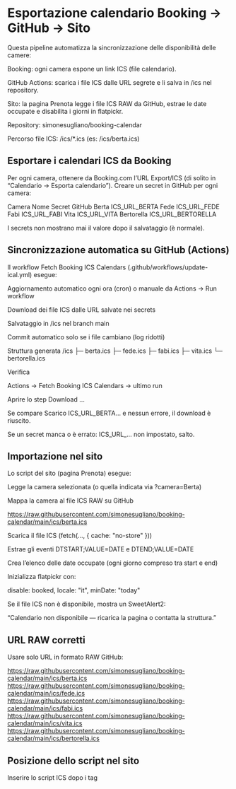 # Esportazione calendario Booking → GitHub → Sito

Questa pipeline automatizza la sincronizzazione delle disponibilità delle camere:

Booking: ogni camera espone un link ICS (file calendario).

GitHub Actions: scarica i file ICS dalle URL segrete e li salva in /ics nel repository.

Sito: la pagina Prenota legge i file ICS RAW da GitHub, estrae le date occupate e disabilita i giorni in flatpickr.

Repository: simonesugliano/booking-calendar

Percorso file ICS: /ics/*.ics (es: /ics/berta.ics)

## Esportare i calendari ICS da Booking

Per ogni camera, ottenere da Booking.com l’URL Export/ICS (di solito in “Calendario → Esporta calendario”).
Creare un secret in GitHub per ogni camera:

Camera	Nome Secret GitHub
Berta	ICS_URL_BERTA
Fede	ICS_URL_FEDE
Fabi	ICS_URL_FABI
Vita	ICS_URL_VITA
Bertorella	ICS_URL_BERTORELLA

I secrets non mostrano mai il valore dopo il salvataggio (è normale).

## Sincronizzazione automatica su GitHub (Actions)

Il workflow Fetch Booking ICS Calendars (.github/workflows/update-ical.yml) esegue:

Aggiornamento automatico ogni ora (cron) o manuale da Actions → Run workflow

Download dei file ICS dalle URL salvate nei secrets

Salvataggio in /ics nel branch main

Commit automatico solo se i file cambiano (log ridotti)

Struttura generata
/ics
  ├─ berta.ics
  ├─ fede.ics
  ├─ fabi.ics
  ├─ vita.ics
  └─ bertorella.ics

Verifica

Actions → Fetch Booking ICS Calendars → ultimo run

Aprire lo step Download …

Se compare Scarico ICS_URL_BERTA... e nessun errore, il download è riuscito.

Se un secret manca o è errato: ICS_URL_... non impostato, salto.

## Importazione nel sito

Lo script del sito (pagina Prenota) esegue:

Legge la camera selezionata (o quella indicata via ?camera=Berta)

Mappa la camera al file ICS RAW su GitHub

https://raw.githubusercontent.com/simonesugliano/booking-calendar/main/ics/berta.ics


Scarica il file ICS (fetch(..., { cache: "no-store" }))

Estrae gli eventi DTSTART;VALUE=DATE e DTEND;VALUE=DATE

Crea l’elenco delle date occupate (ogni giorno compreso tra start e end)

Inizializza flatpickr con:

disable: booked,
locale: "it",
minDate: "today"


Se il file ICS non è disponibile, mostra un SweetAlert2:

“Calendario non disponibile — ricarica la pagina o contatta la struttura.”

## URL RAW corretti

Usare solo URL in formato RAW GitHub:

https://raw.githubusercontent.com/simonesugliano/booking-calendar/main/ics/berta.ics
https://raw.githubusercontent.com/simonesugliano/booking-calendar/main/ics/fede.ics
https://raw.githubusercontent.com/simonesugliano/booking-calendar/main/ics/fabi.ics
https://raw.githubusercontent.com/simonesugliano/booking-calendar/main/ics/vita.ics
https://raw.githubusercontent.com/simonesugliano/booking-calendar/main/ics/bertorella.ics

## Posizione dello script nel sito

Inserire lo script ICS dopo i tag <script> di Bootstrap e prima di </body>.

Lo script è collegato all’evento shown.bs.modal della modale Camere.

Quando la modale viene aperta, scarica e mostra le date occupate.

Se si arriva da un link con ?camera=..., la modale si apre automaticamente e mostra il calendario corretto.

## Performance e limiti

Frequenza: ogni ora (1000 run/mese ≈ entro i limiti gratuiti GitHub Actions)

Peso: pochi KB per file, commit solo se cambia qualcosa

Cache: disattivata (no-store + timestamp)

Affidabilità: dipende solo dai link ICS di Booking

Errore visibile: SweetAlert2 informa subito l’utente se Booking non risponde

## Manutenzione
Controllo rapido

GitHub → Actions → ultimo run → deve essere verde ✅

Aprire/ics/berta.ics → controllare data commit recente

In pagina Prenota → aprire modale → le date occupate devono essere disabilitate

Aggiungere una nuova camera

Creare un nuovo secret ICS_URL_NUOVACAMERA

Aggiungere la riga corrispondente nel workflow

Aggiungere la riga in ICS_LINKS nello script

Aggiornare la <.select> e la pagina camere

Se Booking mostra pieno ma il sito no

Eseguire Run workflow manuale

Aprire /ics/ e controllare se le nuove date sono presenti

Se il file ICS di Booking è vuoto → Booking non aggiorna correttamente l’export

## Errori comuni
Errore	Causa	Soluzione
ICS_URL_* non impostato	Secret mancante	Aggiungere il secret corretto
fetch() scarica HTML	URL non RAW	Usare raw.githubusercontent.com/...
Date non aggiornate	Caching Booking	Attendere o ridurre intervallo a 30 min
SweetAlert “Calendario non disponibile”	Booking offline o URL errato	Verificare link ICS
## Sicurezza e legalità

Gli ICS sono dati pubblici forniti da Booking per la sincronizzazione.

Nessun dato personale dei clienti viene scaricato.

I link ICS restano protetti nei GitHub Secrets.

Nessuna API privata o accesso non autorizzato viene utilizzato.

## FAQ

Posso usare HTTPS?
Sì, tutti gli URL sono HTTPS.

Posso vedere i log dei download?
Sì, da GitHub → Actions → Workflow → Step “Download …”.

Cosa succede se Booking cambia link?
Il workflow segnala errore. Basta aggiornare il secret con il nuovo URL.

🔗 Link utili

Repo: https://github.com/simonesugliano/booking-calendar

Cartella ICS: https://github.com/simonesugliano/booking-calendar/tree/main/ics

RAW ICS (esempio): https://raw.githubusercontent.com/simonesugliano/booking-calendar/main/ics/berta.ics





 <script>
document.addEventListener("DOMContentLoaded", async () => {
  const modalCamere = document.getElementById("modalCamere");
  if (!modalCamere) return;

  // --- Mappa camere → link ICS RAW GitHub ---
  const ICS_LINKS = {
    Berta: "https://raw.githubusercontent.com/simonesugliano/booking-calendar/main/ics/berta.ics",
    Fede: "https://raw.githubusercontent.com/simonesugliano/booking-calendar/main/ics/fede.ics",
    Fabi: "https://raw.githubusercontent.com/simonesugliano/booking-calendar/main/ics/fabi.ics",
    Vita: "https://raw.githubusercontent.com/simonesugliano/booking-calendar/main/ics/vita.ics",
    Bertorella: "https://raw.githubusercontent.com/simonesugliano/booking-calendar/main/ics/bertorella.ics"
  };

  const cameraSelect = modalCamere.querySelector('select[name="camera"]');
  const checkinInput = modalCamere.querySelector('#checkin');
  const checkoutInput = modalCamere.querySelector('#checkout');

  // --- Funzione che scarica le date da Booking (.ics) ---
  async function getBookedDates(icsUrl) {
    try {
      const response = await fetch(icsUrl, { cache: "no-store" });
      if (!response.ok) {
        await Swal.fire({
          icon: "warning",
          title: "Calendario non disponibile",
          html: `
            <p>⚠️ Si è verificato un problema nel caricamento del calendario delle prenotazioni.</p>
            <p>Ti consigliamo di <b>ricaricare la pagina</b> o contattare direttamente la struttura per verificare la disponibilità.</p>
          `,
          confirmButtonText: "Ricarica pagina",
          confirmButtonColor: "#5a9a5d",
        });
        location.reload();
        return [];
      }

      const text = await response.text();
      const matches = [...text.matchAll(/DTSTART;VALUE=DATE:(\d+)[\s\S]*?DTEND;VALUE=DATE:(\d+)/g)];
      const booked = [];

      for (const [, start, end] of matches) {
        const s = new Date(start.slice(0, 4), start.slice(4, 6) - 1, start.slice(6, 8));
        const e = new Date(end.slice(0, 4), end.slice(4, 6) - 1, end.slice(6, 8));
        for (let d = new Date(s); d < e; d.setDate(d.getDate() + 1)) {
          booked.push(d.toISOString().split("T")[0]);
        }
      }
      console.log("Date non disponibili:", booked);
      return booked;
    } catch (err) {
      console.error("Errore caricamento ICS:", err);
      return [];
    }
  }

  // --- Funzione per aggiornare il calendario ---
  async function aggiornaCalendario(camera) {
    const url = ICS_LINKS[camera];
    if (!url) return;
    const booked = await getBookedDates(url);

    flatpickr(checkinInput, {
      dateFormat: "Y-m-d",
      disable: booked,
      locale: "it",
      minDate: "today",
      onDayCreate: (dObj, dStr, fp, dayElem) => {
        const date = dayElem.dateObj.toISOString().split("T")[0];
        if (booked.includes(date)) {
          dayElem.classList.add("booked-day");
          dayElem.setAttribute("title", "Prenotato");
        }
      }
    });

    flatpickr(checkoutInput, {
      dateFormat: "Y-m-d",
      disable: booked,
      locale: "it",
      minDate: "today"
    });
  }

  // --- Attiva la logica ogni volta che si apre la modale ---
  modalCamere.addEventListener("shown.bs.modal", async () => {
    const camera = cameraSelect.value;
    if (camera) await aggiornaCalendario(camera);
  });

  // --- Cambio manuale della camera ---
  cameraSelect.addEventListener("change", async (e) => {
    await aggiornaCalendario(e.target.value);
  });

  // --- Caso speciale: arrivo da “Le nostre camere” con ?camera= ---
  const params = new URLSearchParams(window.location.search);
  const cameraParam = params.get("camera");
  if (cameraParam) {
    // Mostra la modale dopo il caricamento completo
    const modal = new bootstrap.Modal(modalCamere);
    modal.show();

    // Aspetta che la modale sia visibile, poi imposta e aggiorna
    setTimeout(async () => {
      cameraSelect.value = cameraParam;
      await aggiornaCalendario(cameraParam);
    }, 600);

    // Pulisce l’URL
    const url = new URL(window.location);
    url.searchParams.delete("camera");
    window.history.replaceState({}, document.title, url);
  }
});
</script>

